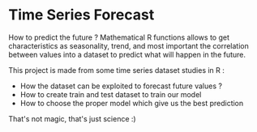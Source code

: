 # Time Series Forecast
How to predict the future ? Mathematical R functions allows to get characteristics as seasonality, trend, and most important the correlation between values into a dataset to predict what will happen in the future.

This project is made from some time series dataset studies in R :
- How the dataset can be exploited to forecast future values ?
- How to create train and test dataset to train our model
- How to choose the proper model which give us the best prediction

That's not magic, that's just science :)
